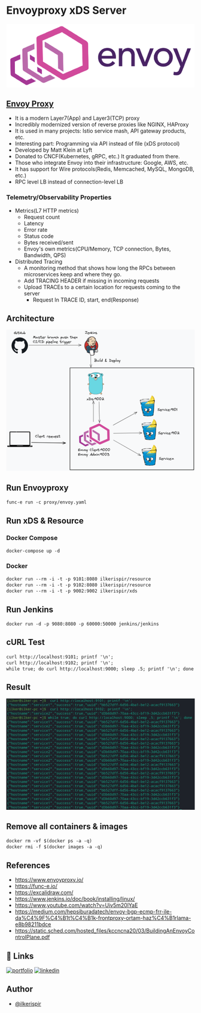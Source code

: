 # Envoyproxy xDS Server

![Envoy Logo](images/envoy.png)
## [Envoy Proxy](https://www.envoyproxy.io/)
- It is a modern Layer7(App) and Layer3(TCP) proxy
- Incredibly modernized version of reverse proxies like NGINX, HAProxy
- It is used in many projects: Istio service mash, API gateway products, etc.
- Interesting part: Programming via API instead of file (xDS protocol)
- Developed by Matt Klein at Lyft
- Donated to CNCF(Kubernetes, gRPC, etc.) It graduated from there.
- Those who integrate Envoy into their infrastructure: Google, AWS, etc.
- It has support for Wire protocols(Redis, Memcached, MySQL, MongoDB, etc.)
- RPC level LB instead of connection-level LB

### Telemetry/Observability Properties
- Metrics(L7 HTTP metrics)
    * Request count
    * Latency
    * Error rate
    * Status code
    * Bytes received/sent
    * Envoy's own metrics(CPU/Memory, TCP connection, Bytes, Bandwidth, QPS)
- Distributed Tracing
    * A monitoring method that shows how long the RPCs between microservices keep and where they go.
    * Add TRACING HEADER if missing in incoming requests
    * Upload TRACEs to a certain location for requests coming to the server
        * Request In TRACE ID, start, end(Response)

## Architecture
![Architecture](images/architecture.png)

## Run Envoyproxy
```
func-e run -c proxy/envoy.yaml
```

## Run xDS & Resource

### Docker Compose
```
docker-compose up -d
```
### Docker
```
docker run --rm -i -t -p 9101:8080 ilkerispir/resource
docker run --rm -i -t -p 9102:8080 ilkerispir/resource
docker run --rm -i -t -p 9002:9002 ilkerispir/xds
```

## Run Jenkins
```
docker run -d -p 9080:8080 -p 60000:50000 jenkins/jenkins
```

## cURL Test
```
curl http://localhost:9101; printf '\n';
curl http://localhost:9102; printf '\n';
while true; do curl http://localhost:9000; sleep .5; printf '\n'; done
```

## Result
![Result](images/curl.png)

## Remove all containers & images
```
docker rm -vf $(docker ps -a -q)
docker rmi -f $(docker images -a -q)
```

## References
* https://www.envoyproxy.io/
* https://func-e.io/
* https://excalidraw.com/
* https://www.jenkins.io/doc/book/installing/linux/
* https://www.youtube.com/watch?v=Uiv5m20lYaE
* https://medium.com/hepsiburadatech/envoy-bgp-ecmp-frr-ile-da%C4%9F%C4%B1t%C4%B1k-frontproxy-ortam-haz%C4%B1rlama-e8b98211bdce
* https://static.sched.com/hosted_files/kccncna20/03/BuildingAnEnvoyControlPlane.pdf

## 🔗 Links
[![portfolio](https://img.shields.io/badge/my_portfolio-000?style=for-the-badge&logo=ko-fi&logoColor=white)](https://ilkerispir.com/)
[![linkedin](https://img.shields.io/badge/linkedin-0A66C2?style=for-the-badge&logo=linkedin&logoColor=white)](https://www.linkedin.com/in/ilkerispir/)

## Author
- [@ilkerispir](https://www.github.com/ilkerispir)